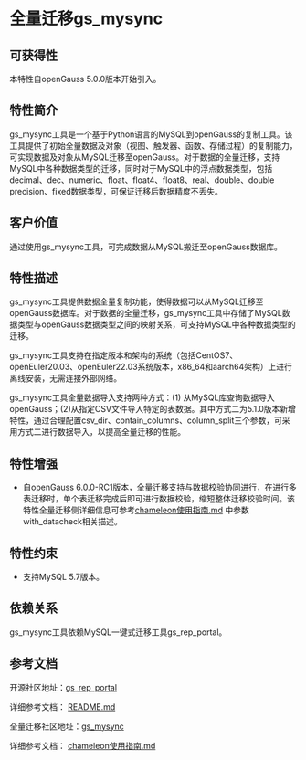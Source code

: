 ﻿# 全量迁移gs_mysync

## 可获得性<a name="section56086982"></a>

本特性自openGauss 5.0.0版本开始引入。

## 特性简介<a name="section35020791"></a>

gs_mysync工具是一个基于Python语言的MySQL到openGauss的复制工具。该工具提供了初始全量数据及对象（视图、触发器、函数、存储过程）的复制能力，可实现数据及对象从MySQL迁移至openGauss。对于数据的全量迁移，支持MySQL中各种数据类型的迁移，同时对于MySQL中的浮点数据类型，包括decimal、dec、numeric、float、float4、float8、real、double、double precision、fixed数据类型，可保证迁移后数据精度不丢失。

## 客户价值<a name="section46751668"></a>

通过使用gs_mysync工具，可完成数据从MySQL搬迁至openGauss数据库。

## 特性描述<a name="section18111828"></a>

gs_mysync工具提供数据全量复制功能，使得数据可以从MySQL迁移至openGauss数据库。对于数据的全量迁移，gs_mysync工具中存储了MySQL数据类型与openGauss数据类型之间的映射关系，可支持MySQL中各种数据类型的迁移。

gs_mysync工具支持在指定版本和架构的系统（包括CentOS7、openEuler20.03、openEuler22.03系统版本，x86_64和aarch64架构）上进行离线安装，无需连接外部网络。

gs_mysync工具全量数据导入支持两种方式：(1) 从MySQL库查询数据导入openGauss；(2)从指定CSV文件导入特定的表数据。其中方式二为5.1.0版本新增特性，通过合理配置csv_dir、contain_columns、column_split三个参数，可采用方式二进行数据导入，以提高全量迁移的性能。

## 特性增强<a name="section28788730"></a>

- 自openGauss 6.0.0-RC1版本，全量迁移支持与数据校验协同进行，在进行多表迁移时，单个表迁移完成后即可进行数据校验，缩短整体迁移校验时间。该特性全量迁移侧详细信息可参考<a href="https://gitcode.com/opengauss/openGauss-tools-chameleon/blob/master/chameleon%E4%BD%BF%E7%94%A8%E6%8C%87%E5%8D%97.md ">chameleon使用指南.md</a> 中参数with_datacheck相关描述。

## 特性约束<a name="section06531946143616"></a>

-   支持MySQL 5.7版本。

## 依赖关系<a name="section57771982"></a>

gs_mysync工具依赖MySQL一键式迁移工具gs_rep_portal。

## 参考文档<a name="section57771982"></a>

开源社区地址：[gs_rep_portal](https://gitcode.com/opengauss/openGauss-migration-portal/tree/5.1.0) 

详细参考文档： <a href="https://gitcode.com/opengauss/openGauss-migration-portal/blob/5.1.0/README.md ">README.md</a> 

全量迁移社区地址：[gs_mysync](https://gitcode.com/opengauss/openGauss-tools-chameleon/tree/5.1.0/)

详细参考文档： <a href="https://gitcode.com/opengauss/openGauss-tools-chameleon/blob/5.1.0/chameleon%E4%BD%BF%E7%94%A8%E6%8C%87%E5%8D%97.md ">chameleon使用指南.md</a>

